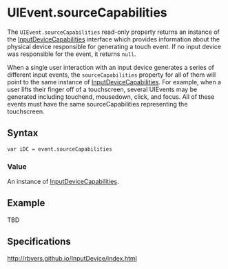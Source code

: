 # UIEvent.sourceCapabilities

The `UIEvent.sourceCapabilities` read-only property returns an instance of the [InputDeviceCapabilities](InputDeviceCapabilities.md) interface which provides information about the physical device responsible for generating a touch event. If no input device was responsible for the event, it returns `null`.

When a single user interaction with an input device generates a series of different input events, the `sourceCapabilities` property for all of them will point to the same instance of [InputDeviceCapabilities](InputDeviceCapabilities.md). For example, when a user lifts their finger off of a touchscreen, several UIEvents may be generated including touchend, mousedown, click, and focus. All of these events must have the same sourceCapabilities representing the touchscreen.


## Syntax

`var iDC = event.sourceCapabilities`

### Value

An instance of [InputDeviceCapabilities](InputDeviceCapabilities.md). 

## Example

TBD

## Specifications

<http://rbyers.github.io/InputDevice/index.html>
